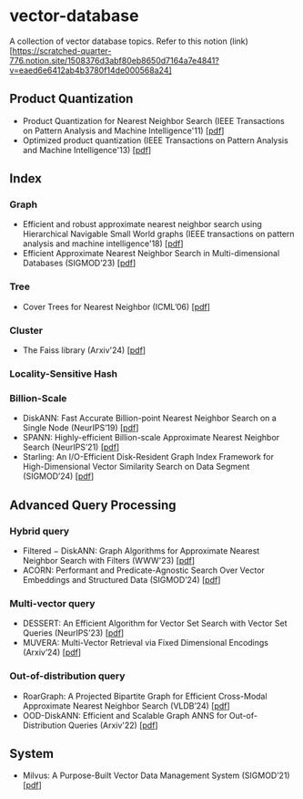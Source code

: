 # vector-database
A collection of vector database topics. Refer to this notion (link)[https://scratched-quarter-776.notion.site/1508376d3abf80eb8650d7164a7e4841?v=eaed6e6412ab4b3780f14de000568a24]

##  Product Quantization
  - Product Quantization for Nearest Neighbor Search (IEEE Transactions on Pattern Analysis and Machine Intelligence'11) [[pdf](https://ieeexplore.ieee.org/document/5432202)]
  - Optimized product quantization (IEEE Transactions on Pattern Analysis and Machine Intelligence'13) [[pdf](https://www.microsoft.com/en-us/research/wp-content/uploads/2013/11/pami13opq.pdf)]

## Index
### Graph
  - Efficient and robust approximate nearest neighbor search using Hierarchical Navigable Small World graphs (IEEE transactions on pattern analysis and machine intelligence'18) [[pdf](https://arxiv.org/pdf/1603.09320)]
  - Efficient Approximate Nearest Neighbor Search in Multi-dimensional Databases (SIGMOD’23) [[pdf](https://dl.acm.org/doi/pdf/10.1145/3588908)]

### Tree
- Cover Trees for Nearest Neighbor (ICML’06) [[pdf](https://dl.acm.org/doi/pdf/10.1145/1143844.1143857)]

### Cluster
- The Faiss library (Arxiv'24) [[pdf](https://arxiv.org/pdf/2401.08281)]

### Locality-Sensitive Hash


### Billion-Scale
  - DiskANN: Fast Accurate Billion-point Nearest Neighbor Search on a Single Node (NeurIPS’19) [[pdf]( https://papers.nips.cc/paper_files/paper/2019/hash/09853c7fb1d3f8ee67a61b6bf4a7f8e6-Abstract.html)]
  - SPANN: Highly-efficient Billion-scale Approximate Nearest Neighbor Search (NeurIPS’21) [[pdf](https://arxiv.org/pdf/2111.08566)]
  - Starling: An I/O-Efficient Disk-Resident Graph Index Framework for High-Dimensional Vector Similarity Search on Data Segment (SIGMOD’24) [[pdf](https://arxiv.org/pdf/2401.02116)]

## Advanced Query Processing
### Hybrid query
  - Filtered − DiskANN: Graph Algorithms for Approximate Nearest
Neighbor Search with Filters (WWW'23) [[pdf](https://dl.acm.org/doi/pdf/10.1145/3543507.3583552)]
  - ACORN: Performant and Predicate-Agnostic Search Over Vector Embeddings and Structured Data (SIGMOD’24) [[pdf](https://dl.acm.org/doi/abs/10.1145/3654923?casa_token=zv7AdTpdLrEAAAAA:ZZ6DEAjfqA-2vUtTPTzWrXXlW-N3yUgVXWKekeyOuIwxMwDfQgWPfTKyhjKQI5rGxzV4Ptq-qig3vg)]
### Multi-vector query
  - DESSERT: An Efficient Algorithm for Vector Set Search with Vector Set Queries (NeurIPS’23) [[pdf](https://proceedings.neurips.cc/paper_files/paper/2023/hash/d6cc45de2e2dea14b96c1eba88fd8ef7-Abstract-Conference.html)]
  - MUVERA: Multi-Vector Retrieval via Fixed Dimensional Encodings (Arxiv’24) [[pdf](https://arxiv.org/pdf/2405.19504)]
### Out-of-distribution query
  - RoarGraph: A Projected Bipartite Graph for Efficient Cross-Modal Approximate Nearest Neighbor Search (VLDB’24) [[pdf](https://kay21s.github.io/RoarGraph-VLDB2024.pdf)]
  - OOD-DiskANN: Efficient and Scalable Graph ANNS for
Out-of-Distribution Queries (Arxiv'22) [[pdf](https://arxiv.org/pdf/2211.12850)]

## System
  - Milvus: A Purpose-Built Vector Data Management System (SIGMOD’21) [[pdf](https://www.cs.purdue.edu/homes/csjgwang/pubs/SIGMOD21_Milvus.pdf)]
